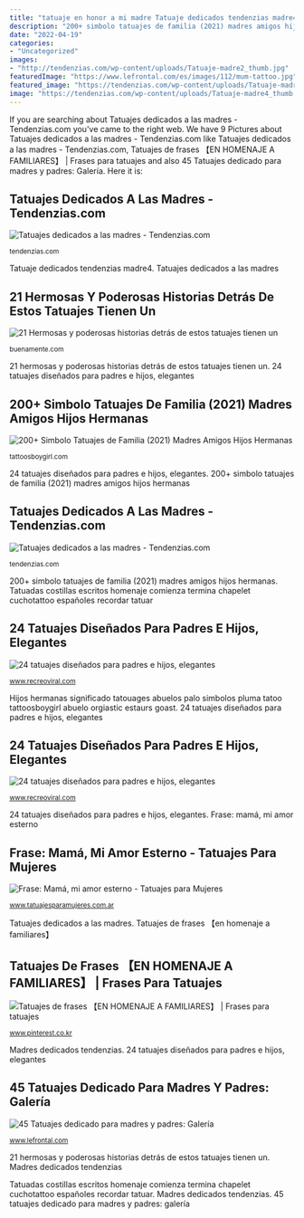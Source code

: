 ```yaml
---
title: "tatuaje en honor a mi madre Tatuaje dedicados tendenzias madre4"
description: "200+ simbolo tatuajes de familia (2021) madres amigos hijos hermanas"
date: "2022-04-19"
categories:
- "Uncategorized"
images:
- "http://tendenzias.com/wp-content/uploads/Tatuaje-madre2_thumb.jpg"
featuredImage: "https://www.lefrontal.com/es/images/112/mum-tattoo.jpg"
featured_image: "https://tendenzias.com/wp-content/uploads/Tatuaje-madre4_thumb.jpg"
image: "https://tendenzias.com/wp-content/uploads/Tatuaje-madre4_thumb.jpg"
---
```


If you are searching about Tatuajes dedicados a las madres - Tendenzias.com you've came to the right web. We have 9 Pictures about Tatuajes dedicados a las madres - Tendenzias.com like Tatuajes dedicados a las madres - Tendenzias.com, Tatuajes de frases 【EN HOMENAJE A FAMILIARES】 | Frases para tatuajes and also 45 Tatuajes dedicado para madres y padres: Galería. Here it is:

## Tatuajes Dedicados A Las Madres - Tendenzias.com

![Tatuajes dedicados a las madres - Tendenzias.com](https://tendenzias.com/wp-content/uploads/Tatuaje-madre4_thumb.jpg "Tatuaje dedicados tendenzias madre4")

<small>tendenzias.com</small>

Tatuaje dedicados tendenzias madre4. Tatuajes dedicados a las madres

## 21 Hermosas Y Poderosas Historias Detrás De Estos Tatuajes Tienen Un

![21 Hermosas y poderosas historias detrás de estos tatuajes tienen un](https://img.increible.co/id-5a38c7a9-dde7-473b-9947-8246d07fb75f/w-620/s-jTDeTlSY4emUwbdIpTztwVOq3DW.jpg "Tatuajes dedicados a las madres")

<small>buenamente.com</small>

21 hermosas y poderosas historias detrás de estos tatuajes tienen un. 24 tatuajes diseñados para padres e hijos, elegantes

## 200+ Simbolo Tatuajes De Familia (2021) Madres Amigos Hijos Hermanas

![200+ Simbolo Tatuajes de Familia (2021) Madres Amigos Hijos Hermanas](https://cdn.tattoosboygirl.com/wp-content/uploads/2019/10/tatuajes-de-hijos-amigas-madres-abuelos-20.jpg "Tatuadas costillas escritos homenaje comienza termina chapelet cuchotattoo españoles recordar tatuar")

<small>tattoosboygirl.com</small>

24 tatuajes diseñados para padres e hijos, elegantes. 200+ simbolo tatuajes de familia (2021) madres amigos hijos hermanas

## Tatuajes Dedicados A Las Madres - Tendenzias.com

![Tatuajes dedicados a las madres - Tendenzias.com](http://tendenzias.com/wp-content/uploads/Tatuaje-madre2_thumb.jpg "Tatuajes de frases 【en homenaje a familiares】")

<small>tendenzias.com</small>

200+ simbolo tatuajes de familia (2021) madres amigos hijos hermanas. Tatuadas costillas escritos homenaje comienza termina chapelet cuchotattoo españoles recordar tatuar

## 24 Tatuajes Diseñados Para Padres E Hijos, Elegantes

![24 tatuajes diseñados para padres e hijos, elegantes](http://www.recreoviral.com/wp-content/uploads/2016/05/TATUAJES-ENTRE-PADRES-HIJOS-21.jpg "Tatuajes de frases 【en homenaje a familiares】")

<small>www.recreoviral.com</small>

Hijos hermanas significado tatouages abuelos palo simbolos pluma tatoo tattoosboygirl abuelo orgiastic estaurs goast. 24 tatuajes diseñados para padres e hijos, elegantes

## 24 Tatuajes Diseñados Para Padres E Hijos, Elegantes

![24 tatuajes diseñados para padres e hijos, elegantes](http://www.recreoviral.com/wp-content/uploads/2016/05/TATUAJES-ENTRE-PADRES-HIJOS-5.jpg "24 tatuajes diseñados para padres e hijos, elegantes")

<small>www.recreoviral.com</small>

24 tatuajes diseñados para padres e hijos, elegantes. Frase: mamá, mi amor esterno

## Frase: Mamá, Mi Amor Esterno - Tatuajes Para Mujeres

![Frase: Mamá, mi amor esterno - Tatuajes para Mujeres](https://www.tatuajesparamujeres.com.ar/wp-content/uploads/2016/03/tatuaje-frase-madre-e1457361095909.jpg "21 hermosas y poderosas historias detrás de estos tatuajes tienen un")

<small>www.tatuajesparamujeres.com.ar</small>

Tatuajes dedicados a las madres. Tatuajes de frases 【en homenaje a familiares】

## Tatuajes De Frases 【EN HOMENAJE A FAMILIARES】 | Frases Para Tatuajes

![Tatuajes de frases 【EN HOMENAJE A FAMILIARES】 | Frases para tatuajes](https://i.pinimg.com/originals/d4/27/7d/d4277dd309fd4f627ac8160b42eb668f.jpg "Hijos hermanas significado tatouages abuelos palo simbolos pluma tatoo tattoosboygirl abuelo orgiastic estaurs goast")

<small>www.pinterest.co.kr</small>

Madres dedicados tendenzias. 24 tatuajes diseñados para padres e hijos, elegantes

## 45 Tatuajes Dedicado Para Madres Y Padres: Galería

![45 Tatuajes dedicado para madres y padres: Galería](https://www.lefrontal.com/es/images/112/mum-tattoo.jpg "Madres dedicados tendenzias")

<small>www.lefrontal.com</small>

21 hermosas y poderosas historias detrás de estos tatuajes tienen un. Madres dedicados tendenzias

Tatuadas costillas escritos homenaje comienza termina chapelet cuchotattoo españoles recordar tatuar. Madres dedicados tendenzias. 45 tatuajes dedicado para madres y padres: galería
